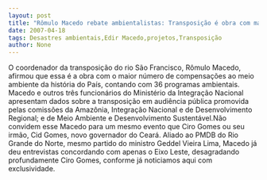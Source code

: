 ```yaml
---
layout: post
title: "Rômulo Macedo rebate ambientalistas: Transposição é obra com mais projetos ambientais do país"
date: 2007-04-18
tags: Desastres ambientais,Edir Macedo,projetos,Transposição
author: None
---
```

O coordenador da transposição do rio São Francisco, Rômulo Macedo, afirmou que essa é a obra com o maior número de compensações ao meio ambiente da história do País, contando com 36 programas ambientais. 
Macedo e outros três funcionários do Ministério da Integração Nacional apresentam dados sobre a transposição em audiência pública promovida pelas comissões da Amazônia, Integração Nacional e de Desenvolvimento Regional; e de Meio Ambiente e Desenvolvimento Sustentável.Não convidem esse Macedo para um mesmo evento que Ciro Gomes ou seu irmão, Cid Gomes, novo governador do Ceará. Aliado ao PMDB do Rio Grande do Norte, mesmo partido do ministro Geddel Vieira Lima, Macedo já deu entrevistas concordando com apenas o Eixo Leste, desagradando profundamente Ciro Gomes, conforme já noticiamos aqui com exclusividade. 